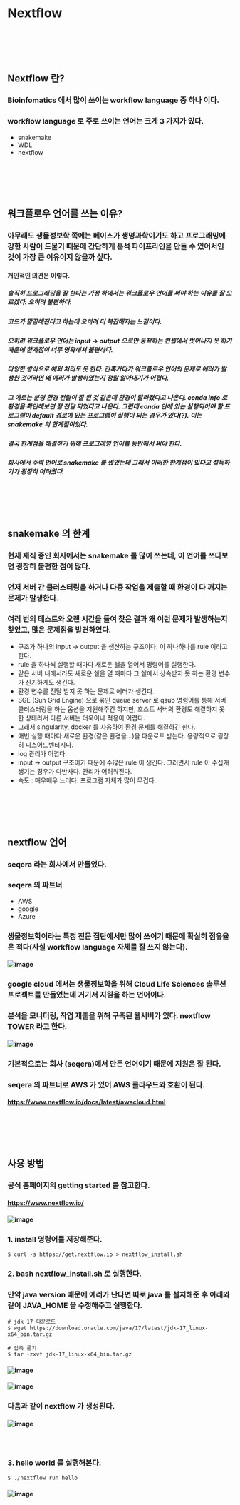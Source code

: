 # Nextflow
### <br/><br/><br/>

## Nextflow 란?
### Bioinfomatics 에서 많이 쓰이는 workflow language 중 하나 이다.
### workflow language 로 주로 쓰이는 언어는 크게 3 가지가 있다.
- snakemake
- WDL
- nextflow
### <br/><br/><br/>

## 워크플로우 언어를 쓰는 이유?
### 아무래도 생물정보학 쪽에는 베이스가 생명과학이기도 하고 프로그래밍에 강한 사람이 드물기 때문에 간단하게 분석 파이프라인을 만들 수 있어서인 것이 가장 큰 이유이지 않을까 싶다.
#### 개인적인 의견은 이렇다. 
##### 솔직히 프로그래밍을 잘 한다는 가정 하에서는 워크플로우 언어를 써야 하는 이유를 잘 모르겠다. 오히려 불편하다. 
##### 코드가 깔끔해진다고 하는데 오히려 더 복잡해지는 느낌이다.
##### 오히려 워크플로우 언어는 input -> output 으로만 동작하는 컨셉에서 벗어나지 못 하기 때문에 한계점이 너무 명확해서 불편하다. 
##### 다양한 방식으로 예외 처리도 못 한다. 간혹가다가 워크플로우 언어의 문제로 에러가 발생한 것이라면 왜 에러가 발생하였는지 정말 알아내기가 어렵다. 
##### 그 예로는 분명 환경 전달이 잘 된 것 같은데 환경이 달라졌다고 나온다. conda info 로 환경을 확인해보면 잘 전달 되었다고 나온다. 그런데 conda 안에 있는 실행되어야 할 프로그램이 default 경로에 있는 프로그램이 실행이 되는 경우가 있다(?). 이는 snakemake 의 한계점이었다.
##### 결국 한계점을 해결하기 위해 프로그래밍 언어를 동반해서 써야 한다.
##### 회사에서 주력 언어로 snakemake 를 썼었는데 그래서 이러한 한계점이 있다고 설득하기가 굉장히 어려웠다.
### <br/><br/><br/>

## snakemake 의 한계
### 현재 재직 중인 회사에서는 snakemake 를 많이 쓰는데, 이 언어를 쓰다보면 굉장히 불편한 점이 많다.
### 먼저 서버 간 클러스터링을 하거나 다중 작업을 제출할 때 환경이 다 깨지는 문제가 발생한다.
### 여러 번의 테스트와 오랜 시간을 들여 찾은 결과 왜 이런 문제가 발생하는지 찾았고, 많은 문제점을 발견하였다.
- 구조가 하나의 input -> output 을 생산하는 구조이다. 이 하나하나를 rule 이라고 한다.
- rule 을 하나씩 실행할 때마다 새로운 쉘을 열어서 명령어를 실행한다.
- 같은 서버 내에서라도 새로운 쉘을 열 때마다 그 쉘에서 상속받지 못 하는 환경 변수가 신기하게도 생긴다.
- 환경 변수를 전달 받지 못 하는 문제로 에러가 생긴다.
- SGE (Sun Grid Engine) 으로 묶인 queue server 로 qsub 명령어를 통해 서버 클러스터링을 하는 옵션을 지원해주긴 하지만, 호스트 서버의 환경도 해결하지 못 한 상태라서 다른 서버는 더욱이나 적용이 어렵다.
- 그래서 singularity, docker 를 사용하여 환경 문제를 해결하긴 한다. 
- 매번 실행 때마다 새로운 환경(같은 환경을...)을 다운로드 받는다. 용량적으로 굉장히 디스어드벤티지다.
- log 관리가 어렵다.
- input -> output 구조이기 때문에 수많은 rule 이 생긴다. 그러면서 rule 이 수십개 생기는 경우가 다반사다. 관리가 어려워진다.
- 속도 : 매우매우 느리다. 프로그램 자체가 많이 무겁다.
### <br/><br/><br/>

## nextflow 언어
### seqera 라는 회사에서 만들었다.
### seqera 의 파트너
- AWS
- google
- Azure
### 생물정보학이라는 특정 전문 집단에서만 많이 쓰이기 때문에 확실히 점유율은 적다(사실 workflow language 자체를 잘 쓰지 않는다).
#### ![image](https://user-images.githubusercontent.com/62974484/206093341-41071e63-fe14-4cd1-aa40-bc9a023a9c40.png)
### google cloud 에서는 생물정보학을 위해 Cloud Life Sciences 솔루션 프로젝트를 만들었는데 거기서 지원을 하는 언어이다.
### 분석을 모니터링, 작업 제출을 위해 구축된 웹서버가 있다. nextflow TOWER 라고 한다.
#### ![image](https://user-images.githubusercontent.com/62974484/206093209-b1863cce-ffd2-40f2-8a3b-99144c849a22.png)
### 기본적으로는 회사 (seqera)에서 만든 언어이기 때문에 지원은 잘 된다.
### seqera 의 파트너로 AWS 가 있어 AWS 클라우드와 호환이 된다.
#### https://www.nextflow.io/docs/latest/awscloud.html
### <br/><br/><br/>

## 사용 방법
### 공식 홈페이지의 getting started 를 참고한다.
#### https://www.nextflow.io/
#### ![image](https://user-images.githubusercontent.com/62974484/206094813-a2053603-da98-405f-aa4f-34fb24024829.png)
### 1. install 명령어를 저장해준다.
```
$ curl -s https://get.nextflow.io > nextflow_install.sh
```
### 2. bash nextflow_install.sh 로 실행한다.
### 만약 java version 때문에 에러가 난다면 따로 java 를 설치해준 후 아래와 같이 JAVA_HOME 을 수정해주고 실행한다.
```
# jdk 17 다운로드
$ wget https://download.oracle.com/java/17/latest/jdk-17_linux-x64_bin.tar.gz

# 압축 풀기
$ tar -zxvf jdk-17_linux-x64_bin.tar.gz
```
#### ![image](https://user-images.githubusercontent.com/62974484/206095571-c50c3399-6944-4352-bce8-b1ab556cfc8c.png)
#### ![image](https://user-images.githubusercontent.com/62974484/206095075-8d3b0416-36bf-464e-a6ee-1fd650497728.png)
### 다음과 같이 nextflow 가 생성된다.
#### ![image](https://user-images.githubusercontent.com/62974484/206095828-4d2f6a62-e01e-4e9a-ba6e-2bc0f4a6f2d5.png)
### <br/>
### 3. hello world 를 실행해본다.
```
$ ./nextflow run hello
```
#### ![image](https://user-images.githubusercontent.com/62974484/206095871-e5e04713-0c3c-408b-82f1-b77b07e9b6d1.png)
